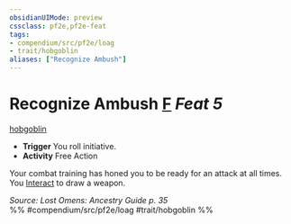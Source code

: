 ```yaml
---
obsidianUIMode: preview
cssclass: pf2e,pf2e-feat
tags:
- compendium/src/pf2e/loag
- trait/hobgoblin
aliases: ["Recognize Ambush"]
---
```

# Recognize Ambush  [F](../../Rules/core-rulebook/chapter-9-playing-the-game.md#Actions "Free Action") *Feat 5*  
[hobgoblin](../../Rules/traits/hobgoblin-locg.md)  

- **Trigger** You roll initiative.
- **Activity** Free Action

Your combat training has honed you to be ready for an attack at all times. You [Interact](../../Rules/actions/interact.md) to draw a weapon.

*Source: Lost Omens: Ancestry Guide p. 35*  
%% #compendium/src/pf2e/loag #trait/hobgoblin %%